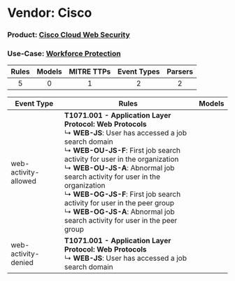 Vendor: Cisco
=============
### Product: [Cisco Cloud Web Security](../ds_cisco_cisco_cloud_web_security.md)
### Use-Case: [Workforce Protection](../../../../UseCases/uc_workforce_protection.md)

| Rules | Models | MITRE TTPs | Event Types | Parsers |
|:-----:|:------:|:----------:|:-----------:|:-------:|
|   5   |   0    |     1      |      2      |    2    |

| Event Type           | Rules                                                                                                                                                                                                                                                                                                                                                                                                                                                         | Models |
| -------------------- | ------------------------------------------------------------------------------------------------------------------------------------------------------------------------------------------------------------------------------------------------------------------------------------------------------------------------------------------------------------------------------------------------------------------------------------------------------------- | ------ |
| web-activity-allowed | <b>T1071.001 - Application Layer Protocol: Web Protocols</b><br> ↳ <b>WEB-JS</b>: User has accessed a job search domain<br> ↳ <b>WEB-OU-JS-F</b>: First job search activity for user in the organization<br> ↳ <b>WEB-OU-JS-A</b>: Abnormal job search activity for user in the organization<br> ↳ <b>WEB-OG-JS-F</b>: First job search activity for user in the peer group<br> ↳ <b>WEB-OG-JS-A</b>: Abnormal job search activity for user in the peer group |        |
| web-activity-denied  | <b>T1071.001 - Application Layer Protocol: Web Protocols</b><br> ↳ <b>WEB-JS</b>: User has accessed a job search domain                                                                                                                                                                                                                                                                                                                                       |        |